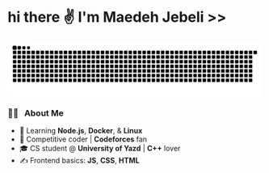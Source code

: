# hi there ✌️ I'm Maedeh Jebeli >>
<img align="center" src="https://raw.githubusercontent.com/imrrobat/imrrobat/d1b244e170d2b75fdda3efd499eaaf163f7a617c/images/github-contribution-grid-snake.svg" />

<!--![Grass](https://raw.githubusercontent.com/mdhjbl/mdhjbl/output/output.png)-->
<h3>👨‍💻 &nbsp; About Me</h3>

- 🌱 Learning **Node.js**, **Docker**, & **Linux**
- 💼 Competitive coder | **Codeforces** fan
- 🎓 CS student @ **University of Yazd** | **C++** lover
- ✍️ Frontend basics: **JS**, **CSS**, **HTML**





